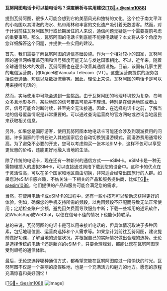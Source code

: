 **瓦努阿图电话卡可以接电话吗？深度解析与实用建议[[TG💪+ @esim1088](https://t.me/s/esim1088)]**

提到瓦努阿图，很多人可能会想到它的美丽风光和独特的文化。这个位于南太平洋的小岛国以其清澈的海水、热带雨林和丰富的文化遗产吸引着无数游客。然而，对于计划前往瓦努阿图旅行或长期居住的人来说，通信问题无疑是一个需要提前考虑的重要事项。那么，瓦努阿图的电话卡到底能不能接电话呢？本文将从多个角度为您详细解答这个问题，并提供一些实用的建议。

首先，我们需要了解瓦努阿图的通信基础设施。作为一个相对较小的国家，瓦努阿图的通信网络覆盖范围和信号强度可能无法与发达国家相比。不过，近年来，随着全球通信技术的发展，瓦努阿图也在逐步改善其通信设施。目前，该国有几家主要的电信运营商，如Digicel和Vanuatu Telecom（VT）。这些运营商提供的服务包括语音通话、短信以及数据流量等。因此，理论上来说，瓦努阿图的电话卡是可以用来接听电话的。

然而，实际使用中可能会遇到一些挑战。由于瓦努阿图的地理环境较为复杂，岛屿众多且地形多样，某些地区的信号覆盖可能并不理想。特别是在偏远地区或者山区，信号可能会时断时续，甚至完全无法接通。因此，在选择电话卡之前，了解当地的信号覆盖情况是非常重要的。可以通过查询运营商的官方网站或咨询当地居民来获取相关信息。

另外，如果您是国际游客，使用瓦努阿图本地电话卡可能还会涉及到漫游费用的问题。许多国家的手机在进入其他国家后会自动切换到漫游模式，而漫游费用通常较高。为了避免不必要的开支，您可以考虑购买一张本地SIM卡，这样不仅可以享受更优惠的价格，还能更好地融入当地的生活。

除了传统的电话卡，现在还有一种新兴的通信方式——eSIM卡。eSIM卡是一种无需物理插入的虚拟SIM卡，可以直接通过网络下载到您的设备中。这种卡的优点在于灵活性高，可以在多个国家和地区自由切换，非常适合经常出国旅行的人群。如果您对eSIM卡感兴趣，不妨关注一下相关的产品和服务提供商，比如[TG💪+ @esim1088](https://t.me/s/esim1088)，他们提供的产品和服务可能会满足您的需求。

当然，在使用电话卡或eSIM卡的过程中，还有一些小技巧可以帮助您获得更好的体验。例如，确保您的手机支持所需的频段，以免因频段不匹配而导致无法正常使用；定期检查账户余额，避免因欠费而导致服务中断；下载一些常用的通讯软件，如WhatsApp或WeChat，以便在信号不佳的情况下也能保持联系。

总的来说，瓦努阿图的电话卡是可以用来接听电话的，但具体情况取决于多种因素，包括地理位置、运营商选择和个人需求等。如果您计划前往瓦努阿图，建议提前做好功课，了解当地的通信状况，并根据自己的实际情况做出合理的选择。无论是选择传统的电话卡还是新兴的eSIM卡，只要合理规划，都能让您在瓦努阿图享受到顺畅的通信体验。

最后，无论您选择哪种通信方式，都希望您能在瓦努阿图度过一段愉快的时光。瓦努阿图不仅是一个美丽的度假胜地，也是一个充满活力和魅力的地方。愿您的旅程充满惊喜和美好回忆！

[[TG💪+ @esim1088](https://t.me/s/esim1088) ![Image](https://i.postimg.cc/4NQfJmqS/Snipaste-2025-05-13-00-14-12.png)]
